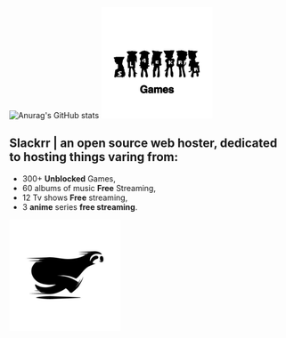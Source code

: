 ![Anurag's GitHub stats](https://github-readme-stats.vercel.app/api?username=ublockedslackrr&show_icons=true&theme=dracula)
[![games logo](https://github.com/ublockedslackrr/ublockedslackrr/blob/main/1.png?raw=true)](https://ublockedslackrr.github.io/Games.html)

## Slackrr | an open source web hoster, dedicated to hosting things varing from:
- 300+ **Unblocked** Games,
- 60 albums of music **Free** Streaming,
- 12 Tv shows **Free** streaming,
- 3 **anime** series **free streaming**.

![slackrr logo](https://github.com/ublockedslackrr/ublockedslackrr/blob/main/2.png?raw=true)
